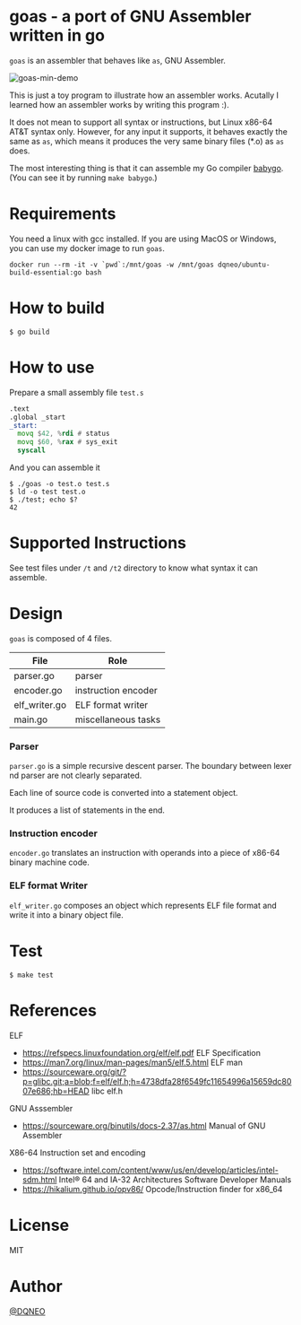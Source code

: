 # goas - a port of GNU Assembler written in go

`goas` is an assembler that behaves like `as`, GNU Assembler.

![goas-min-demo](https://user-images.githubusercontent.com/188741/134793225-411c06e7-982d-44aa-8fec-34139d5d080b.gif)

This is just a toy program to illustrate how an assembler works. Acutally I learned how an assembler works by writing this program :).

It does not mean to support all syntax or instructions, but  Linux x86-64 AT&T syntax only.
However, for any input it supports, it behaves exactly the same as `as`,
 which means it produces the very same binary files (*.o) as `as` does.

The most interesting thing is that it can assemble my Go compiler [babygo](https://github.com/DQNEO/babygo). (You can see it by running `make babygo`.)


# Requirements

You need a linux with gcc installed.
If you are using MacOS or Windows, you can use my docker image to run `goas`.

```cgo
docker run --rm -it -v `pwd`:/mnt/goas -w /mnt/goas dqneo/ubuntu-build-essential:go bash 
```

# How to build

```
$ go build
```

# How to use

Prepare a small assembly file `test.s`

```asm
.text
.global _start
_start:
  movq $42, %rdi # status
  movq $60, %rax # sys_exit
  syscall
```

And you can assemble it

```terminal
$ ./goas -o test.o test.s
$ ld -o test test.o
$ ./test; echo $?
42
```

# Supported Instructions

See test files under `/t` and `/t2` directory to know what syntax it can assemble.

# Design

`goas` is composed of 4 files.

File|Role
---|---
parser.go | parser
encoder.go | instruction encoder
elf_writer.go | ELF format writer
main.go | miscellaneous tasks

### Parser

`parser.go` is a simple recursive descent parser. The boundary between lexer nd parser are not clearly separated.

Each line of source code is converted into a statement object.

It produces a list of statements in the end.

### Instruction encoder

`encoder.go` translates an instruction with operands into a piece of x86-64 binary machine code.

### ELF format Writer

`elf_writer.go` composes an object which represents ELF file format and write it into a binary object file.

# Test

```
$ make test
```

# References

ELF

* https://refspecs.linuxfoundation.org/elf/elf.pdf ELF Specification
* https://man7.org/linux/man-pages/man5/elf.5.html ELF man
* https://sourceware.org/git/?p=glibc.git;a=blob;f=elf/elf.h;h=4738dfa28f6549fc11654996a15659dc8007e686;hb=HEAD libc elf.h

GNU Asssembler

* https://sourceware.org/binutils/docs-2.37/as.html Manual of GNU Assembler

X86-64 Instruction set and encoding

* https://software.intel.com/content/www/us/en/develop/articles/intel-sdm.html Intel® 64 and IA-32 Architectures Software Developer Manuals
* https://hikalium.github.io/opv86/ Opcode/Instruction finder for x86_64

# License

MIT

# Author

[@DQNEO](https://twitter.com/DQNEO)

